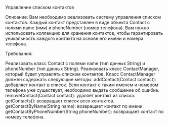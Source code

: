 Управление списком контактов

Описание: Вам необходимо реализовать систему управления списком контактов. 
Каждый контакт представлен в виде объекта Contact с полями name (имя) и phoneNumber (номер телефона). 
Вам нужно использовать коллекцию для хранения контактов, чтобы гарантировать уникальность каждого контакта на основе его имени и номера телефона.

Требования:

Реализовать класс Contact с полями name (тип данных String) и phoneNumber (тип данных String).
Реализовать класс ContactManager, который будет управлять списком контактов.
Класс ContactManager должен содержать следующие методы:
addContact(Contact contact): добавляет контакт в список. Если контакт с таким именем и
номером телефона уже существует, необходимо выдать сообщение об ошибке.
removeContact(Contact contact): удаляет контакт из списка.
getContacts(): возвращает список всех контактов.
getContactByName(String name): возвращает контакт по имени.
getContactByPhoneNumber(String phoneNumber): возвращает контакт по номеру телефона.